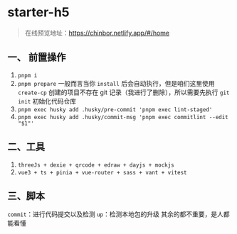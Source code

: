 # starter-h5

> 在线预览地址：https://chinbor.netlify.app/#/home

## 一、 前置操作

1. `pnpm i`
2. `pnpm prepare` 一般而言当你 `install` 后会自动执行，但是咱们这里使用 `create-cp` 创建的项目不存在 git 记录（我进行了删除），所以需要先执行 `git init` 初始化代码仓库
3. `pnpm exec husky add .husky/pre-commit 'pnpm exec lint-staged'`
4. `pnpm exec husky add .husky/commit-msg 'pnpm exec commitlint --edit "$1"'`

## 二、工具

1. `threeJs + dexie + qrcode + edraw + dayjs + mockjs`
2. `vue3 + ts + pinia + vue-router + sass + vant + vitest`

## 三、脚本

`commit`：进行代码提交以及检测
`up`：检测本地包的升级
其余的都不重要，是人都能看懂
